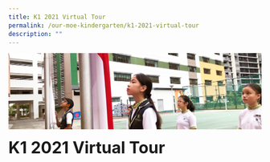 ```yaml
---
title: K1 2021 Virtual Tour
permalink: /our-moe-kindergarten/k1-2021-virtual-tour
description: ""
---
```

![](/images/sub-banner.jpg)

**<font size=6>K1 2021 Virtual Tour</font>**

